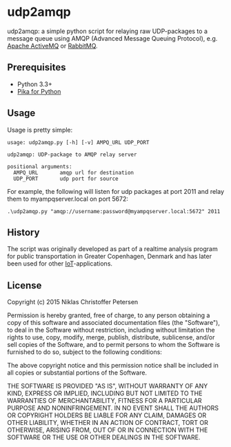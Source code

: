 # udp2amqp
udp2amqp: a simple python script for relaying raw UDP-packages to a message queue using AMQP (Advanced Message Queuing Protocol), e.g. [Apache ActiveMQ](http://activemq.apache.org/) or [RabbitMQ](https://www.rabbitmq.com/).

## Prerequisites
- Python 3.3+
- [Pika for Python](https://github.com/pika/pika)

## Usage
Usage is pretty simple:
```
usage: udp2amqp.py [-h] [-v] AMPQ_URL UDP_PORT

udp2amqp: UDP-package to AMQP relay server

positional arguments:
  AMPQ_URL       amqp url for destination
  UDP_PORT       udp port for source
```

For example, the following will listen for udp packages at port 2011 and relay them to myampqserver.local on port 5672:
```
.\udp2amqp.py "amqp://username:password@myampqserver.local:5672" 2011 
```

## History
The script was originally developed as part of a realtime analysis program for public transportation in Greater Copenhagen, Denmark and has later been used for other [IoT](http://en.wikipedia.org/wiki/Internet_of_Things)-applications.

## License
Copyright (c) 2015 Niklas Christoffer Petersen

Permission is hereby granted, free of charge, to any person obtaining a
copy of this software and associated documentation files (the "Software"),
to deal in the Software without restriction, including without limitation
the rights to use, copy, modify, merge, publish, distribute, sublicense,
and/or sell copies of the Software, and to permit persons to whom the Software
is furnished to do so, subject to the following conditions:

The above copyright notice and this permission notice shall be included in all
copies or substantial portions of the Software.

THE SOFTWARE IS PROVIDED "AS IS", WITHOUT WARRANTY OF ANY KIND, EXPRESS OR IMPLIED,
INCLUDING BUT NOT LIMITED TO THE WARRANTIES OF MERCHANTABILITY, FITNESS FOR A
PARTICULAR PURPOSE AND NONINFRINGEMENT. IN NO EVENT SHALL THE AUTHORS OR COPYRIGHT
HOLDERS BE LIABLE FOR ANY CLAIM, DAMAGES OR OTHER LIABILITY, WHETHER IN AN ACTION OF
CONTRACT, TORT OR OTHERWISE, ARISING FROM, OUT OF OR IN CONNECTION WITH THE SOFTWARE
OR THE USE OR OTHER DEALINGS IN THE SOFTWARE.
